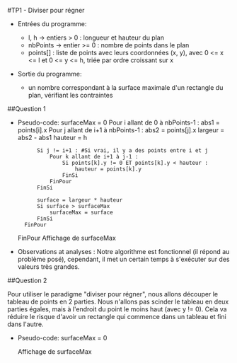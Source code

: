 #TP1 - Diviser pour régner

* Entrées du programme:
    * l, h -> entiers > 0 : longueur et hauteur du plan
    * nbPoints -> entier >= 0 : nombre de points dans le plan
    * points[] : liste de points avec leurs coordonnées (x, y), avec 0 <= x <= l et 0 <= y <= h, triée par ordre croissant sur x

* Sortie du programme:
    * un nombre correspondant à la surface maximale d'un rectangle du plan, vérifiant les contraintes

##Question 1

* Pseudo-code:
    surfaceMax = 0
    Pour i allant de 0 à nbPoints-1 :
        abs1 = points[i].x
        Pour j allant de i+1 à nbPoints-1 :
            abs2 = points[j].x
            largeur = abs2 - abs1
            hauteur = h

            Si j != i+1 : #Si vrai, il y a des points entre i et j
                Pour k allant de i+1 à j-1 :
                    Si points[k].y != 0 ET points[k].y < hauteur :
                        hauteur = points[k].y
                    FinSi
                FinPour
            FinSi

            surface = largeur * hauteur
            Si surface > surfaceMax
                surfaceMax = surface
            FinSi
        FinPour
    FinPour
    Affichage de surfaceMax

* Observations at analyses : Notre algorithme est fonctionnel (il répond au problème posé), cependant, il met un certain temps à s'exécuter sur des valeurs très grandes.

##Question 2

Pour utiliser le paradigme "diviser pour régner", nous allons découper le tableau de points en 2 parties. Nous n'allons pas scinder le tableau en deux parties égales, mais à l'endroit du point le moins haut (avec y != 0). Cela va réduire le risque d'avoir un rectangle qui commence dans un tableau et fini dans l'autre.

* Pseudo-code:
    surfaceMax = 0

    

    Affichage de surfaceMax
